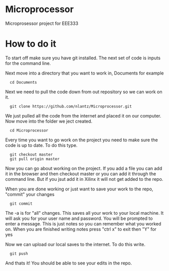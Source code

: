 Microprocessor
==============
Microprosessor project for EEE333 

How to do it
============

To start off make sure you have git installed. The next set of code is inputs for the command line. 

Next move into a directory that you want to work in, Documents for example 
   
      cd Documents

Next we need to pull the code down from out repository so we can work on it.
   
      git clone https://github.com/nlantz/Microprocessor.git

We just pulled all the code from the internet and placed it on our computer. Now move into the folder we ject created.
   
      cd Microprocessor

Every time you want to go work on the project you need to make sure the code is up to date. To do this type. 

      git checkout master
      git pull origin master

Now you can go about working on the project. If you add a file you can add it in the browser and then checkout master or you can add it through the command line. But if you jsut add it in Xilinx it will not get added to the repo. 

When you are done working or just want to save your work to the repo, "commit" your changes

      git commit

The -a is for "all" changes. This saves all your work to your local machine.
It will ask you for your user name and password. 
You will be prompted to enter a message. This is just notes so you can remember what you worked on. When you are finished writing notes press "ctrl x" to exit then "Y" for yes

Now we can upload our local saves to the internet. To do this write. 
 
      git push 


And thats it! You should be able to see your edits in the repo. 

   


  


